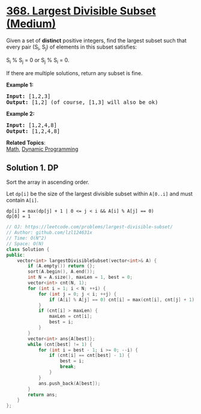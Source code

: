 # [368. Largest Divisible Subset (Medium)](https://leetcode.com/problems/largest-divisible-subset/)

<p>Given a set of <b>distinct</b> positive integers, find the largest subset such that every pair (S<sub>i</sub>, S<sub>j</sub>) of elements in this subset satisfies:</p>

<p>S<sub>i</sub> % S<sub>j</sub> = 0 or S<sub>j</sub> % S<sub>i</sub> = 0.</p>

<p>If there are multiple solutions, return any subset is fine.</p>

<p><strong>Example 1:</strong></p>

<div>
<pre><strong>Input: </strong><span id="example-input-1-1">[1,2,3]</span>
<strong>Output: </strong><span id="example-output-1">[1,2] </span>(of course, [1,3] will also be ok)
</pre>

<div>
<p><strong>Example 2:</strong></p>

<pre><strong>Input: </strong><span id="example-input-2-1">[1,2,4,8]</span>
<strong>Output: </strong><span id="example-output-2">[1,2,4,8]</span>
</pre>
</div>
</div>

**Related Topics**:  
[Math](https://leetcode.com/tag/math/), [Dynamic Programming](https://leetcode.com/tag/dynamic-programming/)

## Solution 1. DP

Sort the array in ascending order.

Let `dp[i]` be the size of the largest divisible subset within `A[0..i]` and must contain `A[i]`.

```
dp[i] = max(dp[j] + 1 | 0 <= j < i && A[i] % A[j] == 0)
dp[0] = 1
```

```cpp
// OJ: https://leetcode.com/problems/largest-divisible-subset/
// Author: github.com/lzl124631x
// Time: O(N^2)
// Space: O(N)
class Solution {
public:
    vector<int> largestDivisibleSubset(vector<int>& A) {
        if (A.empty()) return {};
        sort(A.begin(), A.end());
        int N = A.size(), maxLen = 1, best = 0;
        vector<int> cnt(N, 1);
        for (int i = 1; i < N; ++i) {
            for (int j = 0; j < i; ++j) {
                if (A[i] % A[j] == 0) cnt[i] = max(cnt[i], cnt[j] + 1);
            }
            if (cnt[i] > maxLen) {
                maxLen = cnt[i];
                best = i;
            }
        }
        vector<int> ans{A[best]};
        while (cnt[best] != 1) {
            for (int i = best - 1; i >= 0; --i) {
                if (cnt[i] == cnt[best] - 1) {
                    best = i;
                    break;
                }
            }
            ans.push_back(A[best]);
        }
        return ans;
    }
};
```